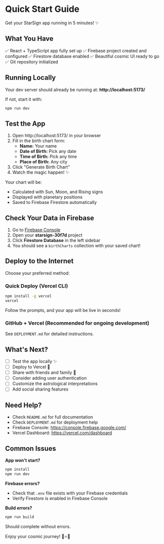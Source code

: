 # Quick Start Guide

Get your StarSign app running in 5 minutes! ✨

## What You Have

✅ React + TypeScript app fully set up
✅ Firebase project created and configured
✅ Firestore database enabled
✅ Beautiful cosmic UI ready to go
✅ Git repository initialized

## Running Locally

Your dev server should already be running at:
**http://localhost:5173/**

If not, start it with:
```bash
npm run dev
```

## Test the App

1. Open http://localhost:5173/ in your browser
2. Fill in the birth chart form:
   - **Name:** Your name
   - **Date of Birth:** Pick any date
   - **Time of Birth:** Pick any time
   - **Place of Birth:** Any city
3. Click "Generate Birth Chart"
4. Watch the magic happen! ✨

Your chart will be:
- Calculated with Sun, Moon, and Rising signs
- Displayed with planetary positions
- Saved to Firebase Firestore automatically

## Check Your Data in Firebase

1. Go to [Firebase Console](https://console.firebase.google.com/)
2. Open your **starsign-30f7d** project
3. Click **Firestore Database** in the left sidebar
4. You should see a `birthCharts` collection with your saved chart!

## Deploy to the Internet

Choose your preferred method:

### Quick Deploy (Vercel CLI)
```bash
npm install -g vercel
vercel
```
Follow the prompts, and your app will be live in seconds!

### GitHub + Vercel (Recommended for ongoing development)
See `DEPLOYMENT.md` for detailed instructions.

## What's Next?

- [ ] Test the app locally ✨
- [ ] Deploy to Vercel 🚀
- [ ] Share with friends and family 🌟
- [ ] Consider adding user authentication
- [ ] Customize the astrological interpretations
- [ ] Add social sharing features

## Need Help?

- Check `README.md` for full documentation
- Check `DEPLOYMENT.md` for deployment help
- Firebase Console: https://console.firebase.google.com/
- Vercel Dashboard: https://vercel.com/dashboard

## Common Issues

**App won't start?**
```bash
npm install
npm run dev
```

**Firebase errors?**
- Check that `.env` file exists with your Firebase credentials
- Verify Firestore is enabled in Firebase Console

**Build errors?**
```bash
npm run build
```
Should complete without errors.

Enjoy your cosmic journey! 🌙⭐️🔮
